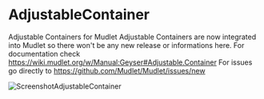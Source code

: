 # AdjustableContainer
Adjustable Containers for Mudlet
Adjustable Containers are now integrated into Mudlet so there won't be any new release or informations here.
For documentation check https://wiki.mudlet.org/w/Manual:Geyser#Adjustable.Container
For issues go directly to https://github.com/Mudlet/Mudlet/issues/new

![ScreenshotAdjustableContainer](https://user-images.githubusercontent.com/60551052/75564052-b392a280-5a4b-11ea-9b66-db9b23b1049d.png)

